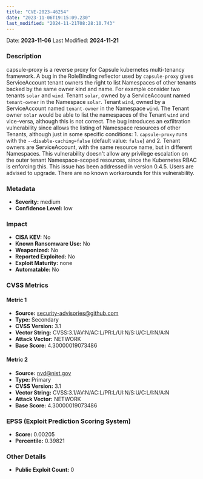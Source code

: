 ```yaml
---
title: "CVE-2023-46254"
date: "2023-11-06T19:15:09.230"
last_modified: "2024-11-21T08:28:10.743"
---
```




Date: **2023-11-06** Last Modified: **2024-11-21**

### Description  
capsule-proxy is a reverse proxy for Capsule kubernetes multi-tenancy framework. A bug in the RoleBinding reflector used by `capsule-proxy` gives ServiceAccount tenant owners the right to list Namespaces of other tenants backed by the same owner kind and name. For example consider two tenants `solar` and `wind`. Tenant `solar`, owned by a ServiceAccount named `tenant-owner` in the Namespace `solar`. Tenant `wind`, owned by a ServiceAccount named `tenant-owner` in the Namespace `wind`. The Tenant owner `solar` would be able to list the namespaces of the Tenant `wind` and vice-versa, although this is not correct. The bug introduces an exfiltration vulnerability since allows the listing of Namespace resources of other Tenants, although just in some specific conditions: 1. `capsule-proxy` runs with the `--disable-caching=false` (default value: `false`) and 2. Tenant owners are ServiceAccount, with the same resource name, but in different Namespaces. This vulnerability doesn't allow any privilege escalation on the outer tenant Namespace-scoped resources, since the Kubernetes RBAC is enforcing this. This issue has been addressed in version 0.4.5. Users are advised to upgrade. There are no known workarounds for this vulnerability.

### Metadata  
- **Severity:** medium
- **Confidence Level:** low

### Impact  
- **CISA KEV:** No
- **Known Ransomware Use:** No
- **Weaponized:** No
- **Reported Exploited:** No
- **Exploit Maturity:** none
- **Automatable:** No

### CVSS Metrics  

#### Metric 1
- **Source:** security-advisories@github.com
- **Type:** Secondary
- **CVSS Version:** 3.1
- **Vector String:** CVSS:3.1/AV:N/AC:L/PR:L/UI:N/S:U/C:L/I:N/A:N
- **Attack Vector:** NETWORK
- **Base Score:** 4.30000019073486

#### Metric 2
- **Source:** nvd@nist.gov
- **Type:** Primary
- **CVSS Version:** 3.1
- **Vector String:** CVSS:3.1/AV:N/AC:L/PR:L/UI:N/S:U/C:L/I:N/A:N
- **Attack Vector:** NETWORK
- **Base Score:** 4.30000019073486


### EPSS (Exploit Prediction Scoring System)  
- **Score:** 0.00205
- **Percentile:** 0.39821

### Other Details  
- **Public Exploit Count:** 0
